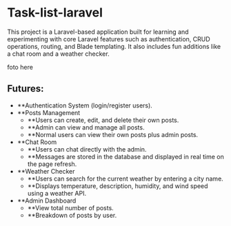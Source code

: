 # Task-list-laravel

This project is a Laravel-based application built for learning and experimenting with core Laravel features such as authentication, 
CRUD operations, routing, and Blade templating. It also includes fun additions like a chat room and a weather checker.

foto here

## Futures:


- **Authentication System (login/register users).
- **Posts Management
  - **Users can create, edit, and delete their own posts.
  - **Admin can view and manage all posts.
  - **Normal users can view their own posts plus admin posts.
- **Chat Room
  - **Users can chat directly with the admin.
  - **Messages are stored in the database and displayed in real time on the page refresh.
- **Weather Checker
  - **Users can search for the current weather by entering a city name.
  - **Displays temperature, description, humidity, and wind speed using a weather API.
- **Admin Dashboard
  - **View total number of posts.
  - **Breakdown of posts by user.

